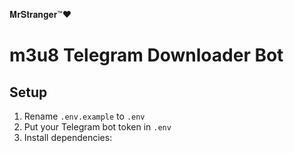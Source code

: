 𝐌𝐫𝐒𝐭𝐫𝐚𝐧𝐠𝐞𝐫™❤️
# m3u8 Telegram Downloader Bot

## Setup
1. Rename `.env.example` to `.env`
2. Put your Telegram bot token in `.env`
3. Install dependencies:
